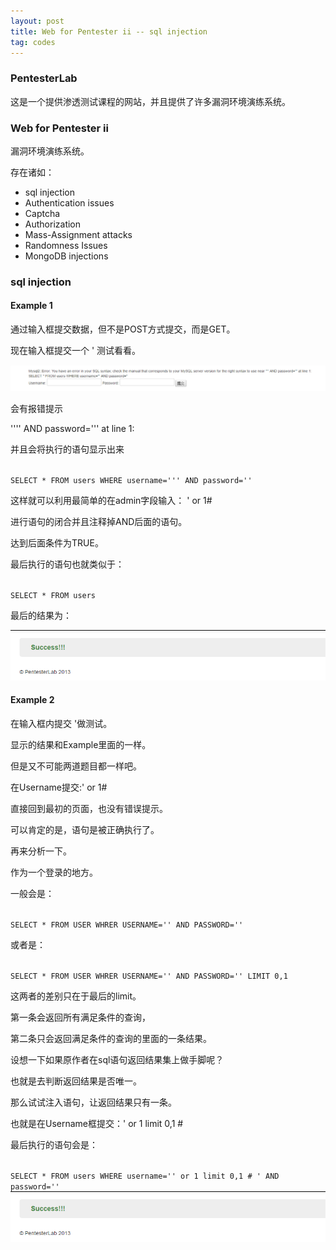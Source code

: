 ```yaml
---
layout: post
title: Web for Pentester ii -- sql injection
tag: codes
---
```


### PentesterLab

这是一个提供渗透测试课程的网站，并且提供了许多漏洞环境演练系统。

### Web for Pentester ii

漏洞环境演练系统。

存在诸如：

- sql injection
- Authentication issues
- Captcha
- Authorization
- Mass-Assignment attacks
- Randomness Issues
- MongoDB injections

### sql injection

#### Example 1

通过输入框提交数据，但不是POST方式提交，而是GET。

现在输入框提交一个 ' 测试看看。

<img src="/images/PentesterLab-Sql1.png" alt="">

会有报错提示

'''' AND password=''' at line 1: 

并且会将执行的语句显示出来

<code>
SELECT * FROM users WHERE username=''' AND password=''
</code>

这样就可以利用最简单的在admin字段输入： ' or 1#

进行语句的闭合并且注释掉AND后面的语句。

达到后面条件为TRUE。

最后执行的语句也就类似于：

<code>
SELECT * FROM users
</code>

最后的结果为：

<img src="/images/PentesterLab-Sql1-1.png" alt="">

#### Example 2

在输入框内提交 '做测试。

显示的结果和Example里面的一样。

但是又不可能两道题目都一样吧。

在Username提交:' or 1#

直接回到最初的页面，也没有错误提示。

可以肯定的是，语句是被正确执行了。

再来分析一下。

作为一个登录的地方。

一般会是：

<code>
SELECT * FROM USER WHRER USERNAME='' AND PASSWORD=''
</code>

或者是：

<code>
SELECT * FROM USER WHRER USERNAME='' AND PASSWORD='' LIMIT 0,1
</code>

这两者的差别只在于最后的limit。

第一条会返回所有满足条件的查询，

第二条只会返回满足条件的查询的里面的一条结果。

设想一下如果原作者在sql语句返回结果集上做手脚呢？

也就是去判断返回结果是否唯一。

那么试试注入语句，让返回结果只有一条。

也就是在Username框提交：' or 1 limit 0,1 #

最后执行的语句会是：

<code>
SELECT * FROM users WHERE username='' or 1 limit 0,1 # ' AND password=''
</code>

<img src="/images/PentesterLab-Sql1-1.png" alt="">